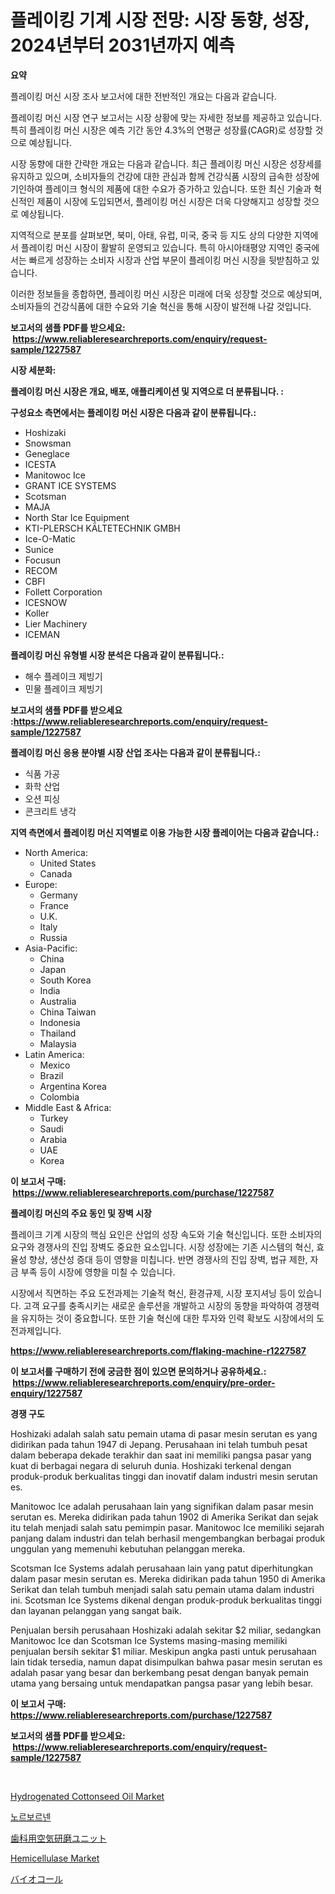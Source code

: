 <p><h1>플레이킹 기계 시장 전망: 시장 동향, 성장, 2024년부터 2031년까지 예측</h1></p><p><strong>요약</strong></p>
<p><p>플레이킹 머신 시장 조사 보고서에 대한 전반적인 개요는 다음과 같습니다.</p><p>플레이킹 머신 시장 연구 보고서는 시장 상황에 맞는 자세한 정보를 제공하고 있습니다. 특히 플레이킹 머신 시장은 예측 기간 동안 4.3%의 연평균 성장률(CAGR)로 성장할 것으로 예상됩니다.</p><p>시장 동향에 대한 간략한 개요는 다음과 같습니다. 최근 플레이킹 머신 시장은 성장세를 유지하고 있으며, 소비자들의 건강에 대한 관심과 함께 건강식품 시장의 급속한 성장에 기인하여 플레이크 형식의 제품에 대한 수요가 증가하고 있습니다. 또한 최신 기술과 혁신적인 제품이 시장에 도입되면서, 플레이킹 머신 시장은 더욱 다양해지고 성장할 것으로 예상됩니다.</p><p>지역적으로 분포를 살펴보면, 북미, 아태, 유럽, 미국, 중국 등 지도 상의 다양한 지역에서 플레이킹 머신 시장이 활발히 운영되고 있습니다. 특히 아시아태평양 지역인 중국에서는 빠르게 성장하는 소비자 시장과 산업 부문이 플레이킹 머신 시장을 뒷받침하고 있습니다.</p><p>이러한 정보들을 종합하면, 플레이킹 머신 시장은 미래에 더욱 성장할 것으로 예상되며, 소비자들의 건강식품에 대한 수요와 기술 혁신을 통해 시장이 발전해 나갈 것입니다.</p></p>
<p><strong>보고서의 샘플 PDF를 받으세요: &nbsp;<a href="https://www.reliableresearchreports.com/enquiry/request-sample/1227587">https://www.reliableresearchreports.com/enquiry/request-sample/1227587</a></strong></p>
<p><strong>시장 세분화:</strong></p>
<p><strong> 플레이킹 머신 시장은 개요, 배포, 애플리케이션 및 지역으로 더 분류됩니다. :</strong></p>
<p><strong>구성요소 측면에서는 플레이킹 머신 시장은 다음과 같이 분류됩니다.:</strong></p>
<p><ul><li>Hoshizaki</li><li>Snowsman</li><li>Geneglace</li><li>ICESTA</li><li>Manitowoc Ice</li><li>GRANT ICE SYSTEMS</li><li>Scotsman</li><li>MAJA</li><li>North Star Ice Equipment</li><li>KTI-PLERSCH KÄLTETECHNIK GMBH</li><li>Ice-O-Matic</li><li>Sunice</li><li>Focusun</li><li>RECOM</li><li>CBFI</li><li>Follett Corporation</li><li>ICESNOW</li><li>Koller</li><li>Lier Machinery</li><li>ICEMAN</li></ul></p>
<p><strong> 플레이킹 머신 유형별 시장 분석은 다음과 같이 분류됩니다.:</strong></p>
<p><ul><li>해수 플레이크 제빙기</li><li>민물 플레이크 제빙기</li></ul></p>
<p><strong>보고서의 샘플 PDF를 받으세요 :<a href="https://www.reliableresearchreports.com/enquiry/request-sample/1227587">https://www.reliableresearchreports.com/enquiry/request-sample/1227587</a></strong></p>
<p><strong> 플레이킹 머신 응용 분야별 시장 산업 조사는 다음과 같이 분류됩니다.:</strong></p>
<p><ul><li>식품 가공</li><li>화학 산업</li><li>오션 피싱</li><li>콘크리트 냉각</li></ul></p>
<p><strong>지역 측면에서 플레이킹 머신 지역별로 이용 가능한 시장 플레이어는 다음과 같습니다.:</strong></p>
<p><ul>
    <li>
        North America:
        <ul>
            <li>United States</li>
            <li>Canada</li>
        </ul>
    </li>
    <li>
        Europe:
        <ul>
            <li>Germany</li>
            <li>France</li>
            <li>U.K.</li>
            <li>Italy</li>
            <li>Russia</li>
        </ul>
    </li>
    <li>
        Asia-Pacific:
        <ul>
            <li>China</li>
            <li>Japan</li>
            <li>South Korea</li>
            <li>India</li>
            <li>Australia</li>
            <li>China Taiwan</li>
            <li>Indonesia</li>
            <li>Thailand</li>
            <li>Malaysia</li>
        </ul>
    </li>
    <li>
        Latin America:
        <ul>
            <li>Mexico</li>
            <li>Brazil</li>
            <li>Argentina Korea</li>
            <li>Colombia</li>
        </ul>
    </li>
    <li>
        Middle East & Africa:
        <ul>
            <li>Turkey</li>
            <li>Saudi</li>
            <li>Arabia</li>
            <li>UAE</li>
            <li>Korea</li>
        </ul>
    </li>
    </ul></p>
<p><strong>이 보고서 구매: &nbsp;<a href="https://www.reliableresearchreports.com/purchase/1227587">https://www.reliableresearchreports.com/purchase/1227587</a></strong></p>
<p><strong>플레이킹 머신의 주요 동인 및 장벽 시장</strong></p>
<p><p>플레이크 기계 시장의 핵심 요인은 산업의 성장 속도와 기술 혁신입니다. 또한 소비자의 요구와 경쟁사의 진입 장벽도 중요한 요소입니다. 시장 성장에는 기존 시스템의 혁신, 효율성 향상, 생산성 증대 등이 영향을 미칩니다. 반면 경쟁사의 진입 장벽, 법규 제한, 자금 부족 등이 시장에 영향을 미칠 수 있습니다.</p><p>시장에서 직면하는 주요 도전과제는 기술적 혁신, 환경규제, 시장 포지셔닝 등이 있습니다. 고객 요구를 충족시키는 새로운 솔루션을 개발하고 시장의 동향을 파악하여 경쟁력을 유지하는 것이 중요합니다. 또한 기술 혁신에 대한 투자와 인력 확보도 시장에서의 도전과제입니다.</p></p>
<p><strong><a href="https://www.reliableresearchreports.com/flaking-machine-r1227587">https://www.reliableresearchreports.com/flaking-machine-r1227587</a></strong></p>
<p><strong>이 보고서를 구매하기 전에 궁금한 점이 있으면 문의하거나 공유하세요.: &nbsp;<a href="https://www.reliableresearchreports.com/enquiry/pre-order-enquiry/1227587">https://www.reliableresearchreports.com/enquiry/pre-order-enquiry/1227587</a></strong></p>
<p><strong>경쟁 구도</strong></p>
<p><p>Hoshizaki adalah salah satu pemain utama di pasar mesin serutan es yang didirikan pada tahun 1947 di Jepang. Perusahaan ini telah tumbuh pesat dalam beberapa dekade terakhir dan saat ini memiliki pangsa pasar yang kuat di berbagai negara di seluruh dunia. Hoshizaki terkenal dengan produk-produk berkualitas tinggi dan inovatif dalam industri mesin serutan es.</p><p>Manitowoc Ice adalah perusahaan lain yang signifikan dalam pasar mesin serutan es. Mereka didirikan pada tahun 1902 di Amerika Serikat dan sejak itu telah menjadi salah satu pemimpin pasar. Manitowoc Ice memiliki sejarah panjang dalam industri dan telah berhasil mengembangkan berbagai produk unggulan yang memenuhi kebutuhan pelanggan mereka.</p><p>Scotsman Ice Systems adalah perusahaan lain yang patut diperhitungkan dalam pasar mesin serutan es. Mereka didirikan pada tahun 1950 di Amerika Serikat dan telah tumbuh menjadi salah satu pemain utama dalam industri ini. Scotsman Ice Systems dikenal dengan produk-produk berkualitas tinggi dan layanan pelanggan yang sangat baik.</p><p>Penjualan bersih perusahaan Hoshizaki adalah sekitar $2 miliar, sedangkan Manitowoc Ice dan Scotsman Ice Systems masing-masing memiliki penjualan bersih sekitar $1 miliar. Meskipun angka pasti untuk perusahaan lain tidak tersedia, namun dapat disimpulkan bahwa pasar mesin serutan es adalah pasar yang besar dan berkembang pesat dengan banyak pemain utama yang bersaing untuk mendapatkan pangsa pasar yang lebih besar.</p></p>
<p><strong>이 보고서 구매: &nbsp; <a href="https://www.reliableresearchreports.com/purchase/1227587">https://www.reliableresearchreports.com/purchase/1227587</a></strong></p>
<p><strong>보고서의 샘플 PDF를 받으세요: &nbsp;<a href="https://www.reliableresearchreports.com/enquiry/request-sample/1227587">https://www.reliableresearchreports.com/enquiry/request-sample/1227587</a></strong><strong></strong></p>
<p>&nbsp;</p>
<p><p><a href="https://issuu.com/reportprime-2/docs/hydrogenated-cottonseed-oil-market-size-2030.pptx">Hydrogenated Cottonseed Oil Market</a></p><p><a href="https://github.com/Howaoole34545/Market-Research-Report-List-1/blob/main/147489829743.md">노르보르넨</a></p><p><a href="https://github.com/CloydAbbott2023/Market-Research-Report-List-1/blob/main/416139932698.md">歯科用空気研磨ユニット</a></p><p><a href="https://issuu.com/reportprime-2/docs/hemicellulase-market-size-2030.pptx">Hemicellulase Market</a></p><p><a href="https://github.com/AaronVargas43/Market-Research-Report-List-1/blob/main/251085832697.md">バイオコール</a></p></p>